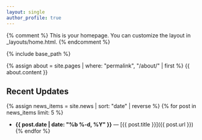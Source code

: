 ```yaml
---
layout: single
author_profile: true
---
```


{% comment %}
This is your homepage. You can customize the layout in _layouts/home.html.
{% endcomment %}

{% include base_path %}

{% assign about = site.pages | where: "permalink", "/about/" | first %}
{{ about.content }}

## Recent Updates

{% assign news_items = site.news | sort: "date" | reverse %}
{% for post in news_items limit: 5 %}
- **{{ post.date | date: "%b %-d, %Y" }}** — [{{ post.title }}]({{ post.url }})
{% endfor %}
